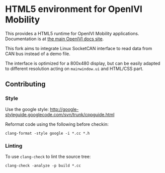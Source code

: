 # HTML5 environment for OpenIVI Mobility

This provides a HTML5 runtime for OpenIVI Mobility applications. Documentation is at [the main OpenIVI docs site](https://openivimobility.github.io/developing/setting-up-an-html5-development-environment.html).

This fork aims to integrate Linux SocketCAN interface to read data from CAN bus instead of a demo file.

The interface is optimized for a 800x480 display, but can be easily adapted to different resolution acting on `mainwindow.ui` and HTML/CSS part.

## Contributing

### Style

Use the google style:
http://google-styleguide.googlecode.com/svn/trunk/cppguide.html

Reformat code using the following before checkin:

    clang-format -style google -i *.cc *.h

### Linting

To use `clang-check` to lint the source tree:

    clang-check -analyze -p build *.cc
